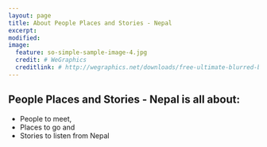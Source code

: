 ```yaml
---
layout: page
title: About People Places and Stories - Nepal
excerpt: 
modified: 
image:
  feature: so-simple-sample-image-4.jpg
  credit: # WeGraphics
  creditlink: # http://wegraphics.net/downloads/free-ultimate-blurred-background-pack/
---
```




## People Places and Stories - Nepal is all about:

* People to meet, 
* Places to go and 
* Stories to listen from Nepal


